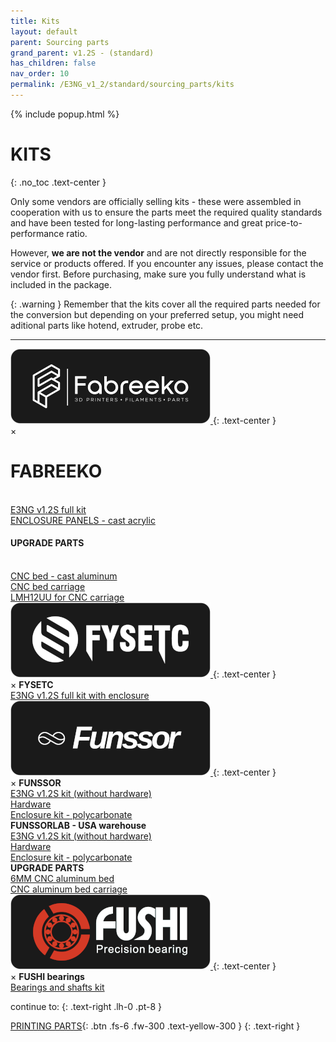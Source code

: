 ```yaml
---
title: Kits
layout: default
parent: Sourcing parts
grand_parent: v1.2S - (standard)
has_children: false
nav_order: 10
permalink: /E3NG_v1_2/standard/sourcing_parts/kits
---
```


{% include popup.html %}

# KITS
{: .no_toc .text-center }

Only some vendors are officially selling kits - these were assembled in cooperation with us to ensure the parts meet the required quality standards and have been tested for long-lasting performance and great price-to-performance ratio.

However, **we are not the vendor** and are not directly responsible for the service or products offered. If you encounter any issues, please contact the vendor first. Before purchasing, make sure you fully understand what is included in the package.

{: .warning }
Remember that the kits cover all the required parts needed for the conversion but depending on your preferred setup, you might need aditional parts like hotend, extruder, probe etc.

---
<!-- FABREEKO -->
<a href="#" onclick="showPopup('popup1'); return false;">
  <img src="../../../assets/images/fabreeko_btn.png" alt="Open Popup" style="width:320px; height:auto; cursor:pointer;">
</a>
{: .text-center }

<div id="popup1" class="popup">
  <span class="close" onclick="hidePopup('popup1')">&times;</span>
  <h1>FABREEKO</h1><br>
  <a href="https://www.fabreeko.com/products/ender-3-ng-core-xy-conversion-kit-by-honeybadger">E3NG v1.2S full kit</a><br>
  <a href="https://www.fabreeko.com/products/cast-acrylic-panel-set-for-ender-3-ng">ENCLOSURE PANELS - cast acrylic</a><br>
  <h4>UPGRADE PARTS</h4><br>
  <a href="https://www.fabreeko.com/products/ender-3-ng-cast-aluminum-bed-by-honeybadger">CNC bed - cast aluminum</a><br>
  <a href="https://www.fabreeko.com/products/ender-3-ng-bed-carriage-by-honeybadger">CNC bed carriage</a><br>
  <a href="https://www.fabreeko.com/products/lmh12uu-bearing-by-honeybadger">LMH12UU for CNC carriage</a>
</div>

<!-- FYSETC -->
<a href="#" onclick="showPopup('popup2'); return false;">
  <img src="../../../assets/images/fysetc_btn.png" alt="Open Popup" style="width:320px; height:auto; cursor:pointer;">
</a>
{: .text-center }

<div id="popup2" class="popup">
  <span class="close" onclick="hidePopup('popup2')">&times;</span>
  <strong>FYSETC</strong><br>
  <a href="https://s.click.aliexpress.com/e/_oFhekto">E3NG v1.2S full kit with enclosure</a>
</div>

<!-- FUNSSOR -->
<a href="#" onclick="showPopup('popup3'); return false;">
  <img src="../../../assets/images/funssor_btn.png" alt="Open Popup" style="width:320px; height:auto; cursor:pointer;">
</a>
{: .text-center }

<div id="popup3" class="popup">
  <span class="close" onclick="hidePopup('popup3')">&times;</span>
  <strong>FUNSSOR</strong><br>
  <a href="https://s.click.aliexpress.com/e/_ooF6WBw">E3NG v1.2S kit (without hardware)</a><br>
  <a href="https://s.click.aliexpress.com/e/_omNZg0k">Hardware</a><br>
  <a href="https://s.click.aliexpress.com/e/_oD5DAoU">Enclosure kit - polycarbonate</a><br>
  <strong>FUNSSORLAB - USA warehouse</strong><br>
  <a href="https://www.funssorlab.com/products/funssor-ender-3-ng-v12-corexy-conversion-motion-and-electronics-diy-kit?VariantsId=10611">E3NG v1.2S kit (without hardware)</a><br>
  <a href="https://www.funssorlab.com/products/funssor-ender-3-ng-v12-corexy-conversion-hardware-screw-nuts-kit?VariantsId=10607">Hardware</a><br>
  <a href="https://www.funssorlab.com/products/funssor-ender-3-ng-v12-convertion-corexy-3d-printer-upgrade-enclosure-pc-kit-with-screw-pack-optional-4mm-thickness?VariantsId=10686">Enclosure kit - polycarbonate</a><br>
  <strong>UPGRADE PARTS</strong><br>
  <a href="https://s.click.aliexpress.com/e/_op0VN9i">6MM CNC aluminum bed</a><br>
  <a href="https://s.click.aliexpress.com/e/_oCJYEE0">CNC aluminum bed carriage</a>
</div>

<!-- FUSHI -->
<a href="#" onclick="showPopup('popup4'); return false;">
  <img src="../../../assets/images/fushi_btn.png" alt="Open Popup" style="width:320px; height:auto; cursor:pointer;">
</a>
{: .text-center }

<div id="popup4" class="popup">
  <span class="close" onclick="hidePopup('popup4')">&times;</span>
  <strong>FUSHI bearings</strong><br>
  <a href="https://s.click.aliexpress.com/e/_oCrZCk4">Bearings and shafts kit</a>
</div>

continue to:
{: .text-right .lh-0 .pt-8 }

[PRINTING PARTS]{: .btn .fs-6 .fw-300 .text-yellow-300 }
{: .text-right }

[PRINTING PARTS]: https://rh3d.xyz/E3NG_v1_2/standard/printing_parts
